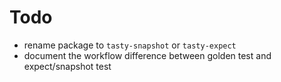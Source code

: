 # Todo

- rename package to `tasty-snapshot` or `tasty-expect`
- document the workflow difference between golden test and expect/snapshot test
